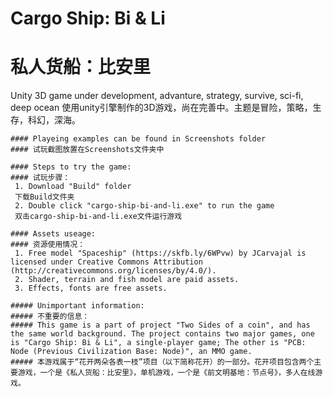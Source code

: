# Cargo Ship: Bi & Li
# 私人货船：比安里
 Unity 3D game under development, advanture, strategy, survive, sci-fi, deep ocean 
 使用unity引擎制作的3D游戏，尚在完善中。主题是冒险，策略，生存，科幻，深海。
```
#### Playeing examples can be found in Screenshots folder
#### 试玩截图放置在Screenshots文件夹中
```
```
#### Steps to try the game:
#### 试玩步骤：
 1. Download "Build" folder
 下载Build文件夹
 2. Double click "cargo-ship-bi-and-li.exe" to run the game
 双击cargo-ship-bi-and-li.exe文件运行游戏
```
```
#### Assets useage:
#### 资源使用情况：
 1. Free model "Spaceship" (https://skfb.ly/6WPvw) by JCarvajal is licensed under Creative Commons Attribution (http://creativecommons.org/licenses/by/4.0/).
 2. Shader, terrain and fish model are paid assets.
 3. Effects, fonts are free assets.
```
```
##### Unimportant information:
##### 不重要的信息：
##### This game is a part of project "Two Sides of a coin", and has the same world background. The project contains two major games, one is "Cargo Ship: Bi & Li", a single-player game; The other is "PCB: Node (Previous Civilization Base: Node)", an MMO game. 
##### 本游戏属于“花开两朵各表一枝”项目（以下简称花开）的一部分。花开项目包含两个主要游戏，一个是《私人货船：比安里》，单机游戏，一个是《前文明基地：节点号》，多人在线游戏。
 ```
